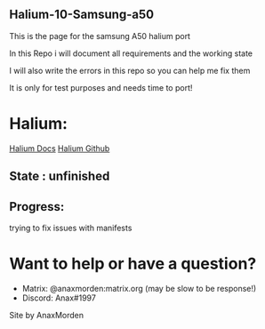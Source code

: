 ## Halium-10-Samsung-a50
This is the page for the samsung A50 halium port

In this Repo i will document all requirements and the working state

I will also write the errors in this repo so you can help me fix them

It is only for test purposes and needs time to port!

# Halium:
[Halium Docs](https://docs.halium.org/en/latest/)
[Halium Github](https://github.com/Halium)

## State : unfinished

## Progress:
trying to fix issues with manifests

# Want to help or have a question?
* Matrix: @anaxmorden:matrix.org (may be slow to be response!)
* Discord: Anax#1997

Site by AnaxMorden
